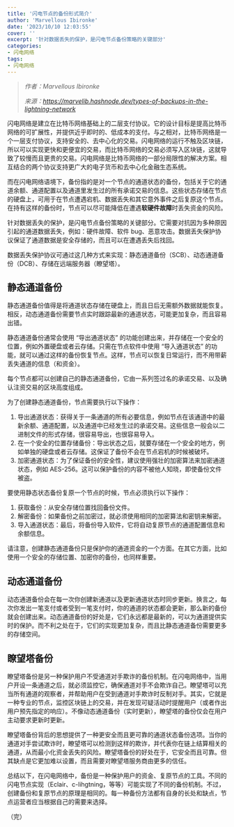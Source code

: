```yaml
---
title: '闪电节点的备份形式简介'
author: 'Marvellous Ibironke'
date: '2023/10/10 12:03:55'
cover: ''
excerpt: '针对数据丢失的保护，是闪电节点备份策略的关键部分'
categories:
- 闪电网络
tags:
- 闪电网络
---
```



> *作者：Marvellous Ibironke*
> 
> *来源：<https://marvelib.hashnode.dev/types-of-backups-in-the-lightning-network>*



闪电网络是建立在比特币网络基础上的二层支付协议。它的设计目标是提高比特币网络的可扩展性，并提供近乎即时的、低成本的支付。与之相对，比特币网络是一个一层支付协议，支持安全的、去中心化的交易。闪电网络的运行不触及区块链，所以可以实现更快和更便宜的交易，而比特币网络的交易必须写入区块链，这就导致了较慢而且更贵的交易。闪电网络是比特币网络的一部分局限性的解决方案。相互结合的两个协议支持更广大的电子货币和去中心化金融生态系统。

而在闪电网络语境下，备份指的是对一个节点的通道状态的备份，包括关于它的通道余额、通道配置以及通道里发生过的所有承诺交易的信息。这些状态存储在节点的硬盘上，可用于在节点遭遇宕机、数据丢失和其它意外事件之后复原这个节点。在持有这样的备份时，节点可以尽可能降低在遭遇**软硬件故障**时丢失资金的风险。

针对数据丢失的保护，是闪电节点备份策略的关键部分。它需要对抗因为多种原因引起的通道数据丢失，例如：硬件故障、软件 bug、恶意攻击。数据丢失保护协议保证了通道数据是安全存储的，而且可以在遭遇丢失后找回。

数据丢失保护协议可通过这几种方式来实现：静态通道备份（SCB）、动态通道备份（DCB）、存储在远端服务器（瞭望塔）。

## 静态通道备份

静态通道备份值得是将通道状态存储在硬盘上，而且日后无需额外数据就能恢复。相反，动态通道备份需要节点实时跟踪最新的通道状态，可能更加复杂，而且容易出错。

静态通道备份通常会使用 “导出通道状态” 的功能创建出来，并存储在一个安全的位置，例如外置硬盘或者云存储。只需在节点软件中使用 “导入通道状态” 的功能，就可以通过这样的备份恢复节点。这样，节点可以恢复日常运行，而不用带薪丢失通道的信息（和资金）。

每个节点都可以创建自己的静态通道备份，它由一系列签过名的承诺交易、以及确认注资交易的区块高度组成。

为了创建静态通道备份，节点需要执行以下操作：

1. 导出通道状态：获得关于一条通道的所有必要信息，例如节点在该通道中的最新余额、通道配置，以及通道中已经发生过的承诺交易。这些信息一般会以二进制文件的形式存储，很容易导出，也很容易导入。
2. 在一个安全的位置存储备份：导出状态之后，就要存储在一个安全的地方，例如单独的硬盘或者云存储。这保证了备份不会在节点宕机的时候被破坏。
3. 加密通道状态：为了保证备份的安全性，建议使用强壮的加密算法来加密通道状态，例如 AES-256。这可以保护备份的内容不被他人知晓，即使备份文件被盗。

要使用静态状态备份复原一个节点的时候，节点必须执行以下操作：

1. 获取备份：从安全存储位置找回备份文件。
2. 解密备份：如果备份之前加密过，就必须使用相同的加密算法和密钥来解密。
3. 导入通道状态：最后，将备份导入软件，它将自动复原节点的通道配置信息和余额信息。

请注意，创建静态通道备份只是保护你的通道资金的一个方面。在其它方面，比如使用一个安全的存储位置、加密你的备份，也同样重要。

## 动态通道备份

动态通道备份会在每一次你创建新通道以及更新通道状态时同步更新。换言之，每次你发出一笔支付或者受到一笔支付时，你的通道的状态都会更新，那么新的备份就会创建出来。动态通道备份的好处是，它们永远都是最新的，可以为通道提供实时的保护。而不利之处在于，它们的实现更加复杂，而且比静态通道备份需要更多的存储空间。

## 瞭望塔备份

瞭望塔备份是另一种保护用户不受通道对手欺诈的备份机制。在闪电网络中，当用户开设一条通道之后，就必须监控它，确保通道对手不会欺诈自己。瞭望塔可以充当所有通道的观察者，并帮助用户在受到通道对手欺诈时反制对手。其实，它就是一种专业的节点，监控区块链上的交易，并在发现可疑活动时提醒用户（或者作出用户预先指定的响应）。不像动态通道备份（实时更新），瞭望塔的备份仅会在用户主动要求更新时更新。

瞭望塔备份背后的思想提供了一种更安全而且更可靠的通道状态备份选项。当你的通道对手尝试欺诈时，瞭望塔可以检测到这样的欺诈，并代表你在链上结算相关的通道，从而最小化资金丢失的风险。瞭望塔备份的好处在于，它安全而且可靠。但其缺点是它更加难以设置，而且需要对瞭望塔服务商由更多的信任。

总结以下，在闪电网络中，备份是一种保护用户的资金、复原节点的工具。不同的闪电节点实现（Eclair、c-lihgtning，等等）可能实现了不同的备份机制。不过，创建备份和复原节点的原理是相同的。每一种备份方法都有自身的长处和缺点，节点运营者应当根据自己的需要来选择。

（完）



